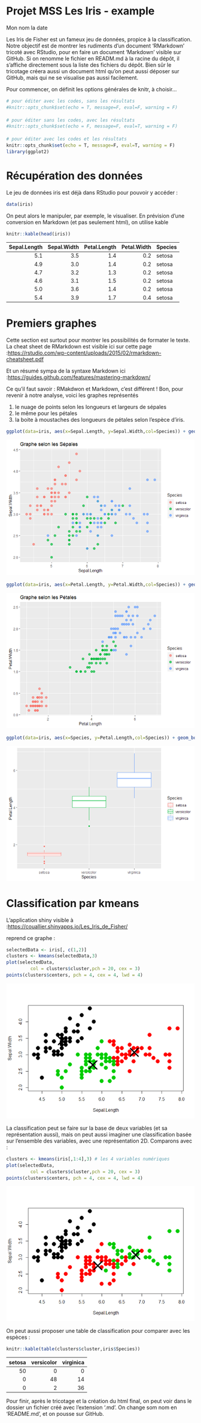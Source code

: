 Projet MSS Les Iris - example
================
Mon nom
la date

Les Iris de Fisher est un fameux jeu de données, propice à la
classification. Notre objectif est de montrer les rudiments d’un
document ‘RMarkdown’ tricoté avec RStudio, pour en faire un document
‘Markdown’ visible sur GitHub. Si on renomme le fichier en READM.md à
la racine du dépôt, il s’affiche directement sous la liste des fichiers
du dépôt. Bien sûr le tricotage créera aussi un document html qu’on peut
aussi déposer sur GitHub, mais qui ne se visualise pas aussi facilement.

Pour commencer, on définit les options générales de knitr, à choisir…

``` r
# pour éditer avec les codes, sans les résultats
#knitr::opts_chunk$set(echo = T, message=F, eval=F, warning = F) 

# pour éditer sans les codes, avec les résultats
#knitr::opts_chunk$set(echo = F, message=F, eval=T, warning = F)

# pour éditer avec les codes et les résultats
knitr::opts_chunk$set(echo = T, message=F, eval=T, warning = F)
library(ggplot2)
```

# Récupération des données

Le jeu de données iris est déjà dans RStudio pour pouvoir y accéder :

``` r
data(iris)
```

On peut alors le manipuler, par exemple, le visualiser. En prévision
d’une conversion en Markdown (et pas seulement html), on utilise kable

``` r
knitr::kable(head(iris))
```

| Sepal.Length | Sepal.Width | Petal.Length | Petal.Width | Species |
| -----------: | ----------: | -----------: | ----------: | :------ |
|          5.1 |         3.5 |          1.4 |         0.2 | setosa  |
|          4.9 |         3.0 |          1.4 |         0.2 | setosa  |
|          4.7 |         3.2 |          1.3 |         0.2 | setosa  |
|          4.6 |         3.1 |          1.5 |         0.2 | setosa  |
|          5.0 |         3.6 |          1.4 |         0.2 | setosa  |
|          5.4 |         3.9 |          1.7 |         0.4 | setosa  |

# Premiers graphes

Cette section est surtout pour montrer les possibilités de formater le
texte. La cheat sheet de RMarkdown est visible ici sur cette page
:<https://rstudio.com/wp-content/uploads/2015/02/rmarkdown-cheatsheet.pdf>

Et un résumé sympa de la syntaxe Markdown ici
:<https://guides.github.com/features/mastering-markdown/>

Ce qu’il faut savoir : RMakdwon et Markdown, c’est différent \! Bon,
pour revenir à notre analyse, voici les graphes représentés

1.  le nuage de points selon les longueurs et largeurs de sépales
2.  le même pour les pétales
3.  la boite à moustaches des longueurs de pétales selon l’espèce
    d’iris.

<!-- end list -->

``` r
ggplot(data=iris, aes(x=Sepal.Length, y=Sepal.Width,col=Species)) + geom_point(size=3, alpha=0.7)+ggtitle('Graphe selon les Sépales')
```

![](projet-les-Iris_files/figure-gfm/unnamed-chunk-4-1.png)<!-- -->

``` r
ggplot(data=iris, aes(x=Petal.Length, y=Petal.Width,col=Species)) + geom_point(size=3, alpha=0.7)+ggtitle('Graphe selon les Pétales')
```

![](projet-les-Iris_files/figure-gfm/unnamed-chunk-5-1.png)<!-- -->

``` r
ggplot(data=iris, aes(x=Species, y=Petal.Length,col=Species)) + geom_boxplot()
```

![](projet-les-Iris_files/figure-gfm/unnamed-chunk-6-1.png)<!-- -->

# Classification par kmeans

L’application shiny visible à
:<https://couallier.shinyapps.io/Les_Iris_de_Fisher/>

reprend ce graphe :

``` r
selectedData <- iris[, c(1,2)]
clusters <- kmeans(selectedData,3)
plot(selectedData,
         col = clusters$cluster,pch = 20, cex = 3)
points(clusters$centers, pch = 4, cex = 4, lwd = 4)
```

![](projet-les-Iris_files/figure-gfm/unnamed-chunk-7-1.png)<!-- -->

La classification peut se faire sur la base de deux variables (et sa
représentation aussi), mais on peut aussi imaginer une classification
basée sur l’ensemble des variables, avec une représentation 2D.
Comparons avec :

``` r
clusters <- kmeans(iris[,1:4],3) # les 4 variables numériques
plot(selectedData,
         col = clusters$cluster,pch = 20, cex = 3)
points(clusters$centers, pch = 4, cex = 4, lwd = 4)
```

![](projet-les-Iris_files/figure-gfm/unnamed-chunk-8-1.png)<!-- -->

On peut aussi proposer une table de classification pour comparer avec
les espèces :

``` r
knitr::kable(table(clusters$cluster,iris$Species))
```

| setosa | versicolor | virginica |
| -----: | ---------: | --------: |
|     50 |          0 |         0 |
|      0 |         48 |        14 |
|      0 |          2 |        36 |

Pour finir, après le tricotage et la création du html final, on peut
voir dans le dossier un fichier créé avec l’extension ‘.md’. On change
som nom en ‘README.md’, et on pousse sur GitHub.
